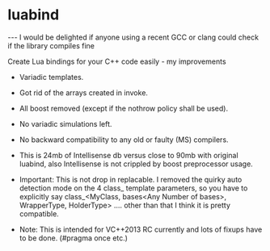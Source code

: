 luabind
=======
--- I would be delighted if anyone using a recent GCC or clang could check if the library compiles fine

Create Lua bindings for your C++ code easily - my improvements
- Variadic templates.
- Got rid of the arrays created in invoke.
- All boost removed (except if the nothrow policy shall be used).
- No variadic simulations left.
- No backward compatibility to any old or faulty (MS) compilers.
- This is 24mb of Intellisense db versus close to 90mb with original luabind, also Intellisense is not crippled by boost preprocessor usage.

- Important: This is not drop in replacable. I removed the quirky auto detection mode on the 4 class_ template parameters, so you have to explicitly say class_&lt;MyClass, bases&lt;Any Number of bases>, WrapperType, HolderType> .... other than that I think it is pretty compatible.
- Note: This is intended for VC++2013 RC currently and lots of fixups have to be done. (#pragma once etc.)
